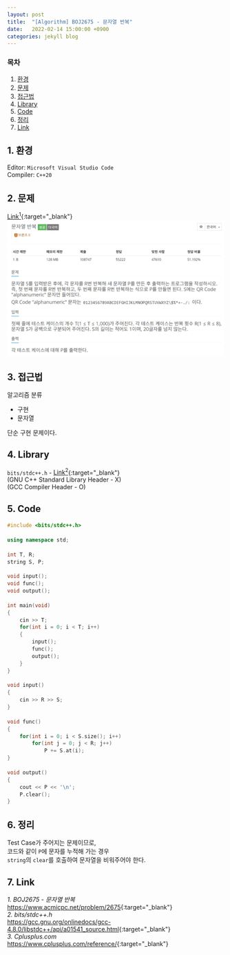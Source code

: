 ```yaml
---
layout: post
title:  "[Algorithm] BOJ2675 - 문자열 반복"
date:   2022-02-14 15:00:00 +0900
categories: jekyll blog
---
```

### 목차
1. [환경](#1-환경)
2. [문제](#2-문제)
3. [접근법](#3-접근법)
4. [Library](#4-library)
5. [Code](#5-code)
6. [정리](#6-정리)
7. [Link](#7-link)

## 1. 환경
Editor: `Microsoft Visual Studio Code`  
Compiler: `C++20`

## 2. 문제
[Link<sup>1</sup>](https://www.acmicpc.net/problem/2675){:target="_blank"}
![BOJ2675](/assets/images/2022/02/14/BOJ2675.jpg)

## 3. 접근법
알고리즘 분류
 * 구현
 * 문자열

단순 구현 문제이다.

## 4. Library
`bits/stdc++.h` - [Link<sup>2</sup>](https://gcc.gnu.org/onlinedocs/gcc-4.8.0/libstdc++/api/a01541_source.html){:target="_blank"}  
(GNU C++ Standard Library Header - X)  
(GCC Compiler Header - O)  

## 5. Code
```cpp
#include <bits/stdc++.h>

using namespace std;

int T, R;
string S, P;

void input();
void func();
void output();

int main(void)
{
    cin >> T;
    for(int i = 0; i < T; i++)
    {
        input();
        func();
        output();
    }
}

void input()
{
    cin >> R >> S;
}

void func()
{
    for(int i = 0; i < S.size(); i++)
        for(int j = 0; j < R; j++)
            P += S.at(i);
}

void output()
{
    cout << P << '\n';
    P.clear();
}
```

## 6. 정리
Test Case가 주어지는 문제이므로,  
코드와 같이 `P`에 문자를 누적해 가는 경우  
`string`의 `clear`를 호출하여 문자열을 비워주어야 한다.

## 7. Link
*1. BOJ2675 - 문자열 반복*  
<https://www.acmicpc.net/problem/2675>{:target="_blank"}  
*2. bits/stdc++.h*  
<https://gcc.gnu.org/onlinedocs/gcc-4.8.0/libstdc++/api/a01541_source.html>{:target="_blank"}  
*3. Cplusplus.com*  
<https://www.cplusplus.com/reference/>{:target="_blank"}